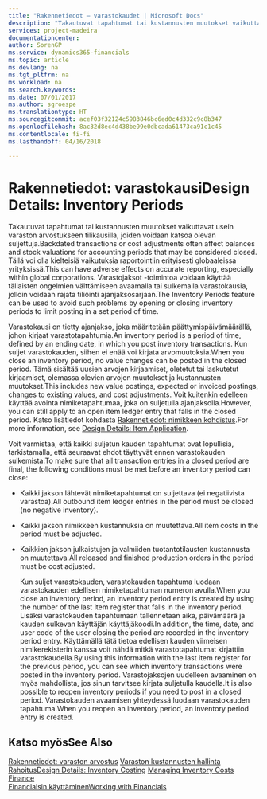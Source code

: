 ```yaml
---
title: "Rakennetiedot – varastokaudet | Microsoft Docs"
description: "Takautuvat tapahtumat tai kustannusten muutokset vaikuttavat usein varaston arvostukseen tilikausilla, joiden voidaan katsoa olevan suljettuja. Tällä voi olla kielteisiä vaikutuksia raportointiin erityisesti globaaleissa yrityksissä. Varastojaksot -toimintoa voidaan käyttää tällaisten ongelmien välttämiseen avaamalla tai sulkemalla varastokausia, jolloin voidaan rajata tiliöinti ajanjaksosarjaan."
services: project-madeira
documentationcenter: 
author: SorenGP
ms.service: dynamics365-financials
ms.topic: article
ms.devlang: na
ms.tgt_pltfrm: na
ms.workload: na
ms.search.keywords: 
ms.date: 07/01/2017
ms.author: sgroespe
ms.translationtype: HT
ms.sourcegitcommit: acef03f32124c5983846bc6ed0c4d332c9c8b347
ms.openlocfilehash: 8ac32d8ec4d438be99e0dbcada61473ca91c1c45
ms.contentlocale: fi-fi
ms.lasthandoff: 04/16/2018

---
```

# <a name="design-details-inventory-periods"></a><span data-ttu-id="d5096-105">Rakennetiedot: varastokausi</span><span class="sxs-lookup"><span data-stu-id="d5096-105">Design Details: Inventory Periods</span></span>
<span data-ttu-id="d5096-106">Takautuvat tapahtumat tai kustannusten muutokset vaikuttavat usein varaston arvostukseen tilikausilla, joiden voidaan katsoa olevan suljettuja.</span><span class="sxs-lookup"><span data-stu-id="d5096-106">Backdated transactions or cost adjustments often affect balances and stock valuations for accounting periods that may be considered closed.</span></span> <span data-ttu-id="d5096-107">Tällä voi olla kielteisiä vaikutuksia raportointiin erityisesti globaaleissa yrityksissä.</span><span class="sxs-lookup"><span data-stu-id="d5096-107">This can have adverse effects on accurate reporting, especially within global corporations.</span></span> <span data-ttu-id="d5096-108">Varastojaksot -toimintoa voidaan käyttää tällaisten ongelmien välttämiseen avaamalla tai sulkemalla varastokausia, jolloin voidaan rajata tiliöinti ajanjaksosarjaan.</span><span class="sxs-lookup"><span data-stu-id="d5096-108">The Inventory Periods feature can be used to avoid such problems by opening or closing inventory periods to limit posting in a set period of time.</span></span>  

 <span data-ttu-id="d5096-109">Varastokausi on tietty ajanjakso, joka määritetään päättymispäivämäärällä, johon kirjaat varastotapahtumia.</span><span class="sxs-lookup"><span data-stu-id="d5096-109">An inventory period is a period of time, defined by an ending date, in which you post inventory transactions.</span></span> <span data-ttu-id="d5096-110">Kun suljet varastokauden, siihen ei enää voi kirjata arvomuutoksia.</span><span class="sxs-lookup"><span data-stu-id="d5096-110">When you close an inventory period, no value changes can be posted in the closed period.</span></span> <span data-ttu-id="d5096-111">Tämä sisältää uusien arvojen kirjaamiset, oletetut tai laskutetut kirjaamiset, olemassa olevien arvojen muutokset ja kustannusten muutokset.</span><span class="sxs-lookup"><span data-stu-id="d5096-111">This includes new value postings, expected or invoiced postings, changes to existing values, and cost adjustments.</span></span> <span data-ttu-id="d5096-112">Voit kuitenkin edelleen käyttää avointa nimiketapahtumaa, joka on suljetulla ajanjaksolla.</span><span class="sxs-lookup"><span data-stu-id="d5096-112">However, you can still apply to an open item ledger entry that falls in the closed period.</span></span> <span data-ttu-id="d5096-113">Katso lisätiedot kohdasta [Rakennetiedot: nimikkeen kohdistus](design-details-item-application.md).</span><span class="sxs-lookup"><span data-stu-id="d5096-113">For more information, see [Design Details: Item Application](design-details-item-application.md).</span></span>  

 <span data-ttu-id="d5096-114">Voit varmistaa, että kaikki suljetun kauden tapahtumat ovat lopullisia, tarkistamalla, että seuraavat ehdot täyttyvät ennen varastokauden sulkemista:</span><span class="sxs-lookup"><span data-stu-id="d5096-114">To make sure that all transaction entries in a closed period are final, the following conditions must be met before an inventory period can close:</span></span>  

- <span data-ttu-id="d5096-115">Kaikki jakson lähtevät nimiketapahtumat on suljettava (ei negatiivista varastoa).</span><span class="sxs-lookup"><span data-stu-id="d5096-115">All outbound item ledger entries in the period must be closed (no negative inventory).</span></span>  
- <span data-ttu-id="d5096-116">Kaikki jakson nimikkeen kustannuksia on muutettava.</span><span class="sxs-lookup"><span data-stu-id="d5096-116">All item costs in the period must be adjusted.</span></span>  
- <span data-ttu-id="d5096-117">Kaikkien jakson julkaistujen ja valmiiden tuotantotilausten kustannusta on muutettava.</span><span class="sxs-lookup"><span data-stu-id="d5096-117">All released and finished production orders in the period must be cost adjusted.</span></span>  

  <span data-ttu-id="d5096-118">Kun suljet varastokauden, varastokauden tapahtuma luodaan varastokauden edellisen nimiketapahtuman numeron avulla.</span><span class="sxs-lookup"><span data-stu-id="d5096-118">When you close an inventory period, an inventory period entry is created by using the number of the last item register that falls in the inventory period.</span></span> <span data-ttu-id="d5096-119">Lisäksi varastokauden tapahtumaan tallennetaan aika, päivämäärä ja kauden sulkevan käyttäjän käyttäjäkoodi.</span><span class="sxs-lookup"><span data-stu-id="d5096-119">In addition, the time, date, and user code of the user closing the period are recorded in the inventory period entry.</span></span> <span data-ttu-id="d5096-120">Käyttämällä tätä tietoa edellisen kauden viimeisen nimikerekisterin kanssa voit nähdä mitkä varastotapahtumat kirjattiin varastokaudella.</span><span class="sxs-lookup"><span data-stu-id="d5096-120">By using this information with the last item register for the previous period, you can see which inventory transactions were posted in the inventory period.</span></span> <span data-ttu-id="d5096-121">Varastojaksojen uudelleen avaaminen on myös mahdollista, jos sinun tarvitsee kirjata suljetulla kaudella.</span><span class="sxs-lookup"><span data-stu-id="d5096-121">It is also possible to reopen inventory periods if you need to post in a closed period.</span></span> <span data-ttu-id="d5096-122">Varastokauden avaamisen yhteydessä luodaan varastokauden tapahtuma.</span><span class="sxs-lookup"><span data-stu-id="d5096-122">When you reopen an inventory period, an inventory period entry is created.</span></span>  

## <a name="see-also"></a><span data-ttu-id="d5096-123">Katso myös</span><span class="sxs-lookup"><span data-stu-id="d5096-123">See Also</span></span>  
 <span data-ttu-id="d5096-124">[Rakennetiedot: varaston arvostus](design-details-inventory-costing.md) [Varaston kustannusten hallinta](finance-manage-inventory-costs.md) [Rahoitus](finance.md)</span><span class="sxs-lookup"><span data-stu-id="d5096-124">[Design Details: Inventory Costing](design-details-inventory-costing.md) [Managing Inventory Costs](finance-manage-inventory-costs.md) [Finance](finance.md)</span></span>  
 [<span data-ttu-id="d5096-125">Financialsin käyttäminen</span><span class="sxs-lookup"><span data-stu-id="d5096-125">Working with Financials</span></span>](ui-work-product.md)

